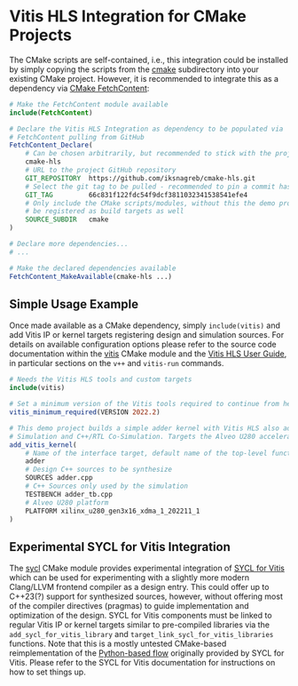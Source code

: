 # Vitis HLS Integration for CMake Projects
The CMake scripts are self-contained, i.e., this integration could be installed
by simply copying the scripts from the [cmake](cmake) subdirectory into your
existing CMake project. However, it is recommended to integrate this as a
dependency via [CMake FetchContent](https://cmake.org/cmake/help/latest/module/FetchContent.html):
```cmake
# Make the FetchContent module available
include(FetchContent)

# Declare the Vitis HLS Integration as dependency to be populated via
# FetchContent pulling from GitHub
FetchContent_Declare(
    # Can be chosen arbitrarily, but recommended to stick with the project name
    cmake-hls
    # URL to the project GitHub repository
    GIT_REPOSITORY  https://github.com/iksnagreb/cmake-hls.git
    # Select the git tag to be pulled - recommended to pin a commit hash
    GIT_TAG         66c831f122fdc54f9dcf3811032341538541efe4
    # Only include the CMake scripts/modules, without this the demo project will
    # be registered as build targets as well
    SOURCE_SUBDIR   cmake
)

# Declare more dependencies...
# ...

# Make the declared dependencies available
FetchContent_MakeAvailable(cmake-hls ...)
```

## Simple Usage Example
Once made available as a CMake dependency, simply `include(vitis)` and add Vitis
IP or kernel targets registering design and simulation sources. For details on
available configuration options please refer to the source code documentation
within the [vitis](cmake/vitis.cmake) CMake module and the
[Vitis HLS User Guide](https://docs.amd.com/r/en-US/ug1399-vitis-hls), in
particular sections on the `v++` and `vitis-run` commands.
```cmake
# Needs the Vitis HLS tools and custom targets
include(vitis)

# Set a minimum version of the Vitis tools required to continue from here...
vitis_minimum_required(VERSION 2022.2)

# This demo project builds a simple adder kernel with Vitis HLS also adding C++
# Simulation and C++/RTL Co-Simulation. Targets the Alveo U280 accelerator card.
add_vitis_kernel(
    # Name of the interface target, default name of the top-level function
    adder
    # Design C++ sources to be synthesize
    SOURCES adder.cpp
    # C++ Sources only used by the simulation
    TESTBENCH adder_tb.cpp
    # Alveo U280 platform
    PLATFORM xilinx_u280_gen3x16_xdma_1_202211_1
)
```

## Experimental SYCL for Vitis Integration
The [sycl](cmake/sycl.cmake) CMake module provides experimental integration of
[SYCL for Vitis](https://github.com/triSYCL/sycl) which can be used for
experimenting with a slightly more modern Clang/LLVM frontend compiler as a
design entry. This could offer up to C++23(?) support for synthesized sources,
however, without offering most of the compiler directives (pragmas) to guide
implementation and optimization of the design. SYCL for Vitis components must be
linked to regular Vitis IP or kernel targets similar to pre-compiled libraries
via the `add_sycl_for_vitis_library` and `target_link_sycl_for_vitis_libraries`
functions. Note that this is a mostly untested CMake-based reimplementation of
the [Python-based flow](https://github.com/triSYCL/sycl/blob/sycl/unified/master/sycl/tools/sycl-vxx/bin/sycl_vxx.py)
originally provided by SYCL for Vitis. Please refer to the SYCL for Vitis
documentation for instructions on how to set things up.
